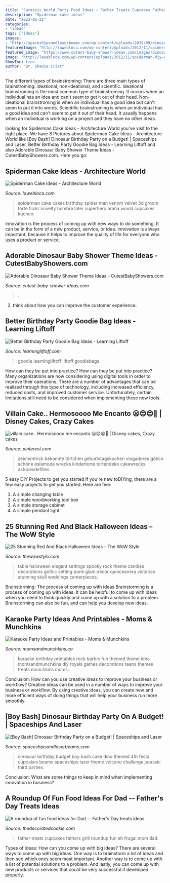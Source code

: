 ```yaml
---
title: "Jurassic World Party Food Ideas ~ Father Treats Cupcakes Fathers Grill Roundup Fun Eh Frugal Mom Dad"
description: "Spiderman cake ideas"
date: "2023-01-21"
categories:
- "ideas"
tags: ["ideas"]
images:
- "http://spaceshipsandlaserbeams.com/wp-content/uploads/2015/09/dinosaur-birthday-party-ideas-on-a-budget.jpg.jpg"
featuredImage: "http://lawebloca.com/wp-content/uploads/2012/11/spiderman-diy-cake.jpg"
featured_image: "https://www.cutest-baby-shower-ideas.com/images/dinosaurbabyshowerdecor.jpg"
image: "http://lawebloca.com/wp-content/uploads/2012/11/spiderman-diy-cake.jpg"
ShowToc: true
author: "Dr. Shanie Crist"
---
```



The different types of brainstroming:
There are three main types of brainstroming: ideational, non-ideational, and scientific. Ideational brainstroming is the most common type of brainstroming. It occurs when an individual has an idea and can't seem to get it out of their head. Non-ideational brainstroming is when an individual has a good idea but can't seem to put it into words. Scientific brainstroming is when an individual has a good idea and can't seem to get it out of their head. It usually happens when an individual is working on a project and they have no other ideas.

	

		
looking for Spiderman Cake Ideas - Architecture World you've visit to the right place. We have 8 Pictures about Spiderman Cake Ideas - Architecture World like [Boy Bash] Dinosaur Birthday Party on a Budget! | Spaceships and Laser, Better Birthday Party Goodie Bag Ideas - Learning Liftoff and also Adorable Dinosaur Baby Shower Theme Ideas - CutestBabyShowers.com. Here you go:
		
    
## Spiderman Cake Ideas - Architecture World

<img loading=lazy src="http://lawebloca.com/wp-content/uploads/2012/11/spiderman-diy-cake.jpg" onerror="this.onerror=null;this.src='https://tse2.mm.bing.net/th?id=OIP.Ealpo9CvKDaMfhFMSFKG_gAAAA&amp;pid=15.1';" alt="Spiderman Cake Ideas - Architecture World">

_Source: lawebloca.com_

>spiderman cake cakes birthday spider man venom velvet 3d groom torte flickr novelty hombre later superhero araña would cupcakes kuchen. 

	

Innovation is the process of coming up with new ways to do something. It can be in the form of a new product, service, or idea. Innovation is always important, because it helps to improve the quality of life for everyone who uses a product or service.

    
## Adorable Dinosaur Baby Shower Theme Ideas - CutestBabyShowers.com

<img loading=lazy src="https://www.cutest-baby-shower-ideas.com/images/dinosaurbabyshowerdecor.jpg" onerror="this.onerror=null;this.src='https://tse1.mm.bing.net/th?id=OIP.B6zo3k43xERcbbo2qeJqugHaJ4&amp;pid=15.1';" alt="Adorable Dinosaur Baby Shower Theme Ideas - CutestBabyShowers.com">

_Source: cutest-baby-shower-ideas.com_

>. 

	

2. think about how you can improve the customer experience.

    
## Better Birthday Party Goodie Bag Ideas - Learning Liftoff

<img loading=lazy src="https://www.learningliftoff.com/wp-content/uploads/2016/04/GoodieBags_EnhanceLearning.jpg" onerror="this.onerror=null;this.src='https://tse3.mm.bing.net/th?id=OIP.qPzyMuSOj6zAegAGov1yPwHaD8&amp;pid=15.1';" alt="Better Birthday Party Goodie Bag Ideas - Learning Liftoff">

_Source: learningliftoff.com_

>goodie learningliftoff liftoff goodiebags. 

	

How can they be put into practice?
How can they be put into practice? Many organizations are now considering using digital tools in order to improve their operations.  There are a number of advantages that can be realized through this type of technology, including increased efficiency, reduced costs, and improved customer service. Unfortunately, certain limitations still need to be considered when implementing these new tools.

    
## Villain Cake.. Hermosoooo Me Encanto 😦😍😍💋 | Disney Cakes, Crazy Cakes

<img loading=lazy src="https://i.pinimg.com/736x/a3/ce/71/a3ce71f9cf81ad06737b76a052a351ff--witch-cake-birthday-cake-design.jpg" onerror="this.onerror=null;this.src='https://tse4.mm.bing.net/th?id=OIP.M00s1KlkhtF0CvRfVFpj1wHaLI&amp;pid=15.1';" alt="villain cake.. Hermosoooo me encanto 😦😍😍💋 | Disney cakes, Crazy cakes">

_Source: pinterest.com_

>zeichentrick bekannte törtchen geburtstagskuchen vingadores gótico schöne eslamoda wrecks kindertorte tortendeko cakewrecks astucesdefilles. 

	

5 easy DIY Projects to get you started
If you're new toDIYing, there are a few easy projects to get you started. Here are five: 
1. A simple changing table 
2. A simple woodworking tool box 
3. A simple storage cabinet 
4. A simple pendant light 

    
## 25 Stunning Red And Black Halloween Ideas – The WoW Style

<img loading=lazy src="http://thewowstyle.com/wp-content/uploads/2016/07/skull-table.jpg" onerror="this.onerror=null;this.src='https://tse4.mm.bing.net/th?id=OIP.a4mXO42psmFyp9L4-QewzAHaLH&amp;pid=15.1';" alt="25 Stunning Red And Black Halloween Ideas – The WoW Style">

_Source: thewowstyle.com_

>table halloween elegant settings spooky rock theme candles decorations gothic setting punk glam decor quinceanera victorian stunning skull weddings centerpieces. 

	

Brainstorming: The process of coming up with ideas
Brainstorming is a process of coming up with ideas. It can be helpful to come up with ideas when you need to think quickly and come up with a solution to a problem. Brainstorming can also be fun, and can help you develop new ideas.

    
## Karaoke Party Ideas And Printables - Moms &amp; Munchkins

<img loading=lazy src="http://www.momsandmunchkins.ca/wp-content/uploads/2015/09/karaoke-party-ideas-9.jpg" onerror="this.onerror=null;this.src='https://tse2.mm.bing.net/th?id=OIP.v8TyBHAZFFv2BuQK2hj97gHaMB&amp;pid=15.1';" alt="Karaoke Party Ideas and Printables - Moms &amp; Munchkins">

_Source: momsandmunchkins.ca_

>karaoke birthday printables rock barbie fun themed theme idea momsandmunchkins diy royals games decorations teens themes treats munchkins moms. 

	

Conclusion: How can you use creative ideas to improve your business or workflow?
Creative ideas can be used in a number of ways to improve your business or workflow. By using creative ideas, you can create new and more efficient ways of doing things that will help your business run more smoothly.

    
## [Boy Bash] Dinosaur Birthday Party On A Budget! | Spaceships And Laser

<img loading=lazy src="http://spaceshipsandlaserbeams.com/wp-content/uploads/2015/09/dinosaur-birthday-party-ideas-on-a-budget.jpg.jpg" onerror="this.onerror=null;this.src='https://tse1.mm.bing.net/th?id=OIP.jGsNwoCUIp6yU4tyU9TfnAHaLH&amp;pid=15.1';" alt="[Boy Bash] Dinosaur Birthday Party on a Budget! | Spaceships and Laser">

_Source: spaceshipsandlaserbeams.com_

>dinosaur birthday budget boy bash cake dino themed 4th festa cupcakes beams spaceships laser theme volcano challenge jurassic third parties. 

	

Conclusion: What are some things to keep in mind when implementing innovation in business?
 

    
## A Roundup Of Fun Food Ideas For Dad -- Father&#039;s Day Treats Ideas

<img loading=lazy src="http://thedecoratedcookie.com/wp-content/uploads/2016/06/fathersday-grillcupcakes.jpg" onerror="this.onerror=null;this.src='https://tse2.mm.bing.net/th?id=OIP.-PiZVjWbI7aPctesbCJOoQHaLH&amp;pid=15.1';" alt="A roundup of fun food ideas for Dad -- Father&#039;s Day treats ideas">

_Source: thedecoratedcookie.com_

>father treats cupcakes fathers grill roundup fun eh frugal mom dad. 

	

Types of ideas: How can you come up with big ideas?
There are several ways to come up with big ideas. One way is to brainstorm a lot of ideas and then see which ones seem most important. Another way is to come up with a list of potential solutions to a problem. And lastly, you can come up with new products or services that could be very successful if developed properly.

